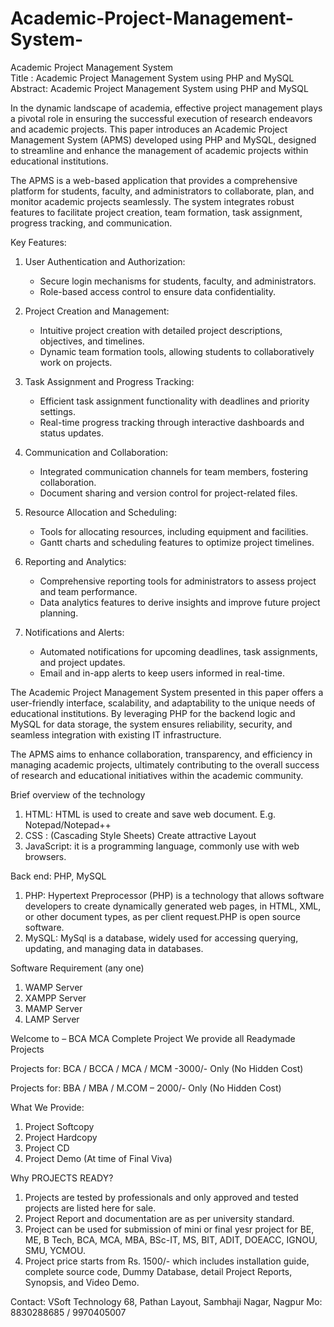 # Academic-Project-Management-System-
Academic Project Management System  
Title : Academic Project Management System using PHP and MySQL
Abstract: Academic Project Management System using PHP and MySQL

In the dynamic landscape of academia, effective project management plays a pivotal role in ensuring the successful execution of research endeavors and academic projects. This paper introduces an Academic Project Management System (APMS) developed using PHP and MySQL, designed to streamline and enhance the management of academic projects within educational institutions.

The APMS is a web-based application that provides a comprehensive platform for students, faculty, and administrators to collaborate, plan, and monitor academic projects seamlessly. The system integrates robust features to facilitate project creation, team formation, task assignment, progress tracking, and communication.

Key Features:

1. User Authentication and Authorization:
   - Secure login mechanisms for students, faculty, and administrators.
   - Role-based access control to ensure data confidentiality.

2. Project Creation and Management:
   - Intuitive project creation with detailed project descriptions, objectives, and timelines.
   - Dynamic team formation tools, allowing students to collaboratively work on projects.

3. Task Assignment and Progress Tracking:
   - Efficient task assignment functionality with deadlines and priority settings.
   - Real-time progress tracking through interactive dashboards and status updates.

4. Communication and Collaboration:
   - Integrated communication channels for team members, fostering collaboration.
   - Document sharing and version control for project-related files.

5. Resource Allocation and Scheduling:
   - Tools for allocating resources, including equipment and facilities.
   - Gantt charts and scheduling features to optimize project timelines.

6. Reporting and Analytics:
   - Comprehensive reporting tools for administrators to assess project and team performance.
   - Data analytics features to derive insights and improve future project planning.

7. Notifications and Alerts:
   - Automated notifications for upcoming deadlines, task assignments, and project updates.
   - Email and in-app alerts to keep users informed in real-time.

The Academic Project Management System presented in this paper offers a user-friendly interface, scalability, and adaptability to the unique needs of educational institutions. By leveraging PHP for the backend logic and MySQL for data storage, the system ensures reliability, security, and seamless integration with existing IT infrastructure.

The APMS aims to enhance collaboration, transparency, and efficiency in managing academic projects, ultimately contributing to the overall success of research and educational initiatives within the academic community.

Brief overview of the technology
1.	HTML: HTML is used to create and save web document. E.g. Notepad/Notepad++
2.	CSS : (Cascading Style Sheets) Create attractive Layout
3.	JavaScript: it is a programming language, commonly use with web browsers.

Back end: PHP, MySQL
1.	PHP: Hypertext Preprocessor (PHP) is a technology that allows software developers to create dynamically generated web pages, in HTML, XML, or other document types, as per client request.PHP is open source software.
2.	MySQL: MySql is a database, widely used for accessing querying, updating, and managing data in databases.

Software Requirement (any one)
1.	WAMP Server
2.	XAMPP Server
3.	MAMP Server
4.	LAMP Server

Welcome to – BCA MCA Complete Project
We provide all Readymade Projects 

Projects for: BCA / BCCA / MCA / MCM -3000/- Only (No Hidden Cost) 

Projects for: BBA / MBA / M.COM – 2000/- Only (No Hidden Cost) 

What We Provide: 
1. Project Softcopy 
2. Project Hardcopy 
3. Project CD 
4. Project Demo (At time of Final Viva) 

Why PROJECTS READY? 
1. Projects are tested by professionals and only approved and tested projects are listed here for sale. 
2. Project Report and documentation are as per university standard. 
3. Project can be used for submission of mini or final yesr project for BE, ME, B Tech, BCA, MCA, MBA, BSc-IT, MS, BIT, ADIT, DOEACC, IGNOU, SMU, YCMOU. 
4. Project price starts from Rs. 1500/- which includes installation guide, complete source code, Dummy Database, detail Project Reports, Synopsis, and Video Demo. 

Contact: 
VSoft Technology 
68, Pathan Layout, Sambhaji Nagar, Nagpur 
Mo: 8830288685 / 9970405007
